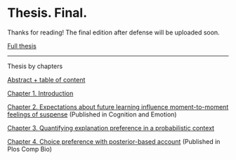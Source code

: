 # Thesis. Final.

Thanks for reading! The final edition after defense will be uploaded soon.

[Full thesis](https://github.com/tree-pi/Thesis/blob/main/Dissertation_full.pdf)

---
Thesis by chapters

[Abstract + table of content](https://github.com/tree-pi/Thesis/blob/main/abstract_table_contents.pdf)

[Chapter 1. Introduction](https://github.com/tree-pi/Thesis/blob/main/introduction.pdf)

[Chapter 2. Expectations about future learning influence moment-to-moment feelings of suspense](https://github.com/tree-pi/Thesis/blob/main/Chapter2_suspense.pdf)
(Published in Cognition and Emotion)

[Chapter 3. Quantifying explanation preference in a probabilistic context](https://github.com/tree-pi/Thesis/blob/main/Chapter3_explanation.pdf) 

[Chapter 4. Choice preference with posterior-based account](https://github.com/tree-pi/Thesis/blob/main/Chapter4_choice_attention.pdf)
(Published in Plos Comp Bio)
